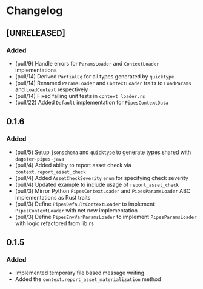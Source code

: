 # Changelog

## [UNRELEASED]

### Added
- (pull/9) Handle errors for `ParamsLoader` and `ContextLoader` implementations
- (pull/14) Derived `PartialEq` for all types generated by `quicktype`
- (pull/14) Renamed `ParamsLoader` and `ContextLoader` traits to `LoadParams` and `LoadContext` respectively
- (pull/14) Fixed failing unit tests in `context_loader.rs`
- (pull/22) Added `Default` implementation for `PipesContextData`

## 0.1.6

### Added

- (pull/5) Setup `jsonschema` and `quicktype` to generate types shared with `dagster-pipes-java`
- (pull/4) Added ability to report asset check via `context.report_asset_check`
- (pull/4) Added `AssetCheckSeverity` `enum` for specifying check severity
- (pull/4) Updated example to include usage of `report_asset_check`
- (pull/3) Mirror Python `PipesContextLoader` and `PipesParamsLoader` ABC implementations as Rust traits
- (pull/3) Define `PipesDefaultContextLoader` to implement `PipesContextLoader` with net new implementation
- (pull/3) Define `PipesEnvVarParamsLoader` to implement `PipesParamsLoader` with logic refactored from lib.rs

## 0.1.5

### Added

- Implemented temporary file based message writing
- Added the `context.report_asset_materialization` method
